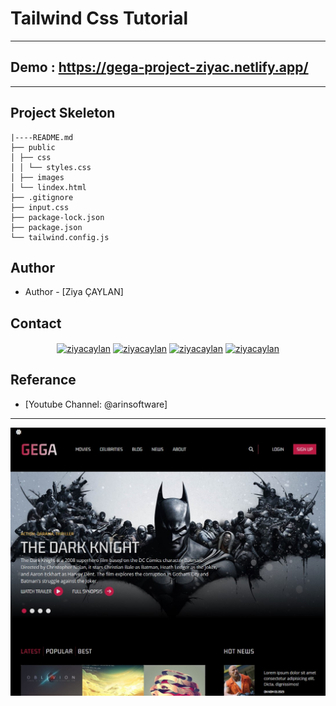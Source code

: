 # Tailwind Css Tutorial

---

## Demo : https://gega-project-ziyac.netlify.app/

---

## Project Skeleton

```
|----README.md
├── public
│ ├── css
│ │ └── styles.css
│ ├── images
│ └── lindex.html
├── .gitignore
├── input.css
├── package-lock.json
├── package.json
└── tailwind.config.js
```

## Author

- Author - [Ziya ÇAYLAN]

## Contact

<p align="center">
<a href="hhttps://codesandbox.io/u/ziyacaylan" target="blank"><img align="center" src="https://raw.githubusercontent.com/rahuldkjain/github-profile-readme-generator/master/src/images/icons/Social/codesandbox.svg" alt="ziyacaylan" height="30" width="40" /></a>
<a href="https://codepen.io/ziya-c" target="blank"><img align="center" src="https://raw.githubusercontent.com/rahuldkjain/github-profile-readme-generator/master/src/images/icons/Social/codepen.svg" alt="ziyacaylan" height="30" width="40" /></a>
<a href="https://www.linkedin.com/in/ziya-caylan/" target="blank"><img align="center" src="https://raw.githubusercontent.com/rahuldkjain/github-profile-readme-generator/master/src/images/icons/Social/linked-in-alt.svg" alt="ziyacaylan" height="30" width="40" /></a>
<a href="https://medium.com/@ziyacaylan" target="blank"><img align="center" src="https://raw.githubusercontent.com/rahuldkjain/github-profile-readme-generator/master/src/images/icons/Social/medium.svg" alt="ziyacaylan" height="30" width="40" /></a>
</p>

## Referance

- [Youtube Channel: @arinsoftware]

---

![Screenshot](./public/images/Screenshot.jpg)
